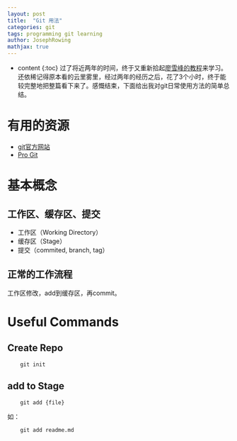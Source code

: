 ```yaml
---
layout: post
title:  "Git 用法"
categories: git
tags: programming git learning
author: JosephRowing
mathjax: true
---
```

* content
{:toc}
过了将近两年的时间，终于又重新拾起[廖雪峰的教程](https://www.liaoxuefeng.com/wiki/896043488029600)来学习。还依稀记得原本看的云里雾里，经过两年的经历之后，花了3个小时，终于能较完整地把整篇看下来了。感慨结束，下面给出我对git日常使用方法的简单总结。

# 有用的资源
- [git官方网站](https://git-scm.com/)
- [Pro Git](https://git-scm.com/book/en/v2)

# 基本概念
## 工作区、缓存区、提交
+ 工作区（Working Directory）
+ 缓存区（Stage）
+ 提交（commited, branch, tag）
## 正常的工作流程
工作区修改，add到缓存区，再commit。

# Useful Commands
## Create Repo
```
	git init
```
## add to Stage
```
	git add {file}
```
如：
```
	git add readme.md
```
